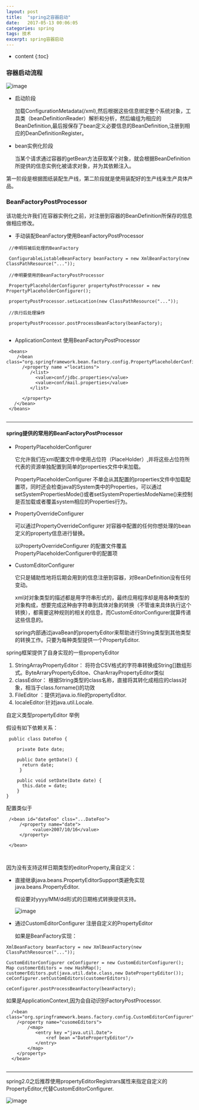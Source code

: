 ```yaml
---
layout: post
title:  "spring之容器启动"
date:   2017-05-13 00:06:05
categories: spring
tags: 技术
excerpt: spring容器启动
---
```



* content
{:toc}

###  容器启动流程



![image](http://7xpuj1.com1.z0.glb.clouddn.com/QQ%E6%88%AA%E5%9B%BE20170513112138.png)

- 启动阶段

  加载ConfigurationMetadata(/xml),然后根据这些信息绑定整个系统对象，工具类（beanDefinitionReader）解析和分析，然后编组为相应的BeanDefinition,最后报保存了bean定义必要信息的BeanDefinition,注册到相应的DeanDefinitionRegister。


- bean实例化阶段

  当某个请求通过容器的getBean方法获取某个对象，就会根据BeanDefinition所提供的信息实例化被请求对象，并为其依赖注入。
  

第一阶段是根据图纸装配生产线，第二阶段就是使用装配好的生产线来生产具体产品。




###  BeanFactoryPostProcessor

该功能允许我们在容器实例化之前，对注册到容器的BeanDefinition所保存的信息做相应修改。

- 手动装配BeanFactory使用BeanFactoryPostProcessor
  
 ```
  //申明将被后处理的BeanFactory
  
  ConfigurableListableBeanFactory beanFactory = new XmlBeanFactory(new ClassPathResource("..."));
  
  //申明要使用的BeanFactoryPostProcessor
  
  PropertyPlaceholderConfigurer propertyPostProcessor = new PropertyPlaceholderConfigurer();
  
  propertyPostProcessor.setLocation(new ClassPathResource("..."));
  
  //执行后处理操作
  
  propertyPostProcessor.postProcessBeanFactory(beanFactory);
  
 ```
  
- ApplicationContext 使用BeanFactoryPostProcessor

 ```
  <beans>
     /<bean class="org.springframework.bean.factory.config.PropertyPlaceholderConfigurer">
       /<property name ="locations">
          /<list>
            <value>conf/jdbc.properties</value>
            <value>conf/mail.properties</value>
          </list>
       
       </property>
    /</bean>
  </beans>
  
 ```

---

#### spring提供的常用的BeanFactoryPostProcessor

- PropertyPlaceholderConfigurer

  它允许我们在xml配置文件中使用占位符（PlaceHolder）,并将这些占位符所代表的资源单独配置到简单的properties文件中来加载。
  
  PropertyPlaceholderConfigurer 不单会从其配置的properties文件中加载配置项，同时还会检查java的System类中的Properties，可以通过setSystemPropertiesMode()或者setSystemPropertiesModeName()来控制是否加载或者覆盖system相应的Properties行为。
  
- PropertyOverrideConfigurer

  可以通过PropertyOverrideConfigurer 对容器中配置的任何你想处理的bean定义的property信息进行替换。
  
  以PropertyOverrideConfigurer 的配置文件覆盖PropertyPlaceholderConfigurer中的配置项
  
- CustomEditorConfigurer
  
  它只是辅助性地将后期会用到的信息注册到容器，对BeanDefinition没有任何变动。

  xml对对象类型的描述都是用字符串形式的，最终应用程序却是用各种类型的对象构成，想要完成这种由字符串到具体对象的转换（不管谁来具体执行这个转换），都需要这种规则的相关的信息，而CustomEditorConfigurer就算传递这些信息的。
  
  spring内部通过javaBean的propertyEditor来帮助进行String类型到其他类型的转换工作。只要为每种类型提供一个PropertyEditor.
  
spring框架提供了自身实现的一些propertyEditor

  1. StringArrayPropertyEditor：  将符合CSV格式的字符串转换成String[]数组形式。ByteArraryPropertyEditoe、CharArrayPropertyEditor类似
  2. classEditor： 根据String类型的class名称，直接将其转化成相应的class对象，相当于class.forname()的功效
  3. FileEditor ：提供对java.io.file的propertyEditor.
  4. localeEditor:针对java.util.Locale.
 

自定义类型propertyEditor 举例

假设有如下依赖关系：
 
  ```
   public class DateFoo {
  
      private Date date;

      public Date getDate() {
        return date;
       }

      public void setDate(Date date) {
        this.date = date;
      }
  }

  ```
配置类似于

```
 /<bean id="dateFoo" clss="...DateFoo">
     /<property name="date">
          <value>2007/10/16</value>
     </property>

 </bean>



```

因为没有支持这样日期类型的editorProperty,需自定义：

- 直接继承java.beans.PropertyEditorSupport类避免实现java.beans.PropertyEditor.   
    
    假设要对yyyy/MM/dd形式的日期格式转换提供支持。

   ![image](http://7xpuj1.com1.z0.glb.clouddn.com/editorproperty.png)


- 通过CustomEditorConfigurer 注册自定义的PropertyEditor

  如果是BeanFactory实现：
```
XmlBeanFactory beanFactory = new XmlBeanFactory(new ClassPathResource("..."));

CustomEditorConfigurer ceConfigurer = new CustomEditorConfigurer();
Map customerEditors = new HashMap();
customerEditors.put(java.util.date.class,new DatePropertyEditor());
ceConfigurer.setCustomEditors(customerEditors);

ceConfigurer.postProcessBeanFactory(beanFactory);

```
  
  如果是ApplicationContext,因为会自动识别FactoryPostProcessor.

```
  /<bean class="org.springframework.beans.factory.config.CustomEditorConfigurer">
    /<property name="cusomeEditors">
        /<map>
           <entry key ="java.util.Date">
               <ref bean ="DatePropertyEditor"/>
           </entry>
        </map>
    </property>
  </bean>


```  


---


spring2.0之后推荐使用propertyEditorRegistrars属性来指定自定义的PropertyEditor,代替CustomEditorConfigurer.

 ![image](http://7xpuj1.com1.z0.glb.clouddn.com/DatePropertyEditorRegistrar.png)

